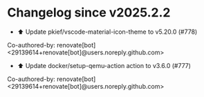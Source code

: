 # Changelog since v2025.2.2
- ⬆️ Update pkief/vscode-material-icon-theme to v5.20.0 (#778)

Co-authored-by: renovate[bot] <29139614+renovate[bot]@users.noreply.github.com> 
- ⬆️ Update docker/setup-qemu-action action to v3.6.0 (#777)

Co-authored-by: renovate[bot] <29139614+renovate[bot]@users.noreply.github.com> 
